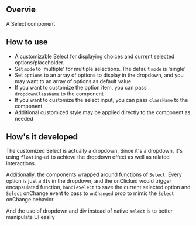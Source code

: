 ## Overvie

A Select component

## How to use

- A customizable Select for displaying choices and current selected options/placeholder.
- Set `mode` to 'multiple' for multiple selections. The default `mode` is 'single'
- Set `options` to an array of options to display in the dropdown, and you may want to an array of options as default value
- If you want to customize the option item, you can pass `dropdownClassName` to the component
- If you want to customize the select input, you can pass `className` to the component
- Additional customized style may be applied directly to the component as needed

## How's it developed

The customized Select is actually a dropdown. Since it's a dropdown, it's using `floating-ui` to achieve the dropdown effect as well as related interactions.

Additionally, the components wrapped around functions of `Select`. Every option is just a `div` in the dropdown, and the onClicked would trigger encapsulated function, `handleSelect` to save the current selected option and `Select` onChange event to pass to `onChanged` prop to mimic the `Select` onChange behavior.

And the use of dropdown and div instead of native `select` is to better manipulate UI easily
